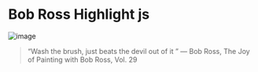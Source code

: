 # Bob Ross Highlight js
![image](https://user-images.githubusercontent.com/16295402/58977758-ba340800-87a0-11e9-996b-78275c7cf567.png)
> “Wash the brush, just beats the devil out of it ” 
― Bob Ross, The Joy of Painting with Bob Ross, Vol. 29

